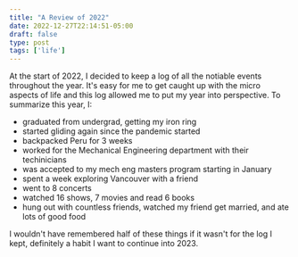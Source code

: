```yaml
---
title: "A Review of 2022"
date: 2022-12-27T22:14:51-05:00
draft: false
type: post
tags: ['life']
---
```


At the start of 2022, I decided to keep a log of all the notiable events throughout the year. It's easy for me to get caught up with the micro aspects of life and this log allowed me to put my year into perspective. To summarize this year, I:
- graduated from undergrad, getting my iron ring
- started gliding again since the pandemic started
- backpacked Peru for 3 weeks
- worked for the Mechanical Engineering department with their techinicians
- was accepted to my mech eng masters program starting in January
- spent a week exploring Vancouver with a friend
- went to 8 concerts
- watched 16 shows, 7 movies and read 6 books
- hung out with countless friends, watched my friend get married, and ate lots of good food

I wouldn't have remembered half of these things if it wasn't for the log I kept, definitely a habit I want to continue into 2023. 


